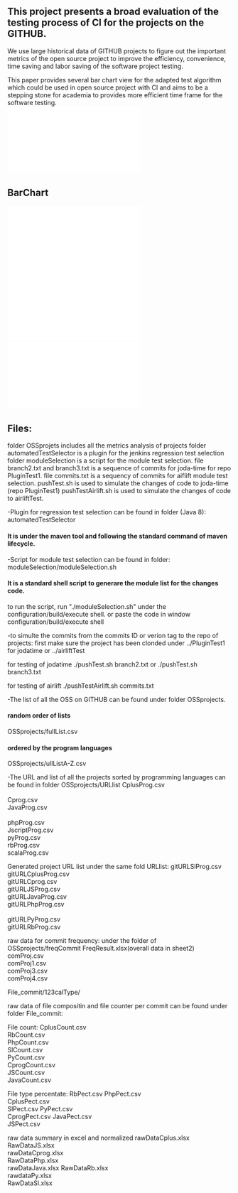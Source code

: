 ## This project presents a broad evaluation of the testing process of CI for the projects on the GITHUB.<br /> 


We use large historical data of GITHUB projects to figure out the important metrics of the open source project to improve the efficiency, convenience, time saving and labor saving of the software project testing.<br />


This paper provides several bar chart view for the adapted test algorithm which could be used in open source project with CI and aims to be a stepping stone for academia to provides more efficient time frame for the software testing.<br />
![Dependence Analysis for Regression Testing Selection](/OSSprojects/graphs/dependency.pdf)


## BarChart
![Time Interval Vs Commits](/OSSprojects/graphs/commits_distribution.pdf)
![Files at Different Time Interval](/OSSprojects/graphs/numbers.pdf)
![File Types at Different Time interval](/OSSprojects/graphs/composition.pdf)

## Files:
folder OSSprojets includes all the metrics analysis of projects
folder automatedTestSelector is a plugin for the jenkins regression test selection
folder moduleSelection is a script for the module test selection.
file branch2.txt and branch3.txt is a sequence of commits for joda-time for repo PluginTest1.
file commits.txt is a sequency of commits for aiflift module test selection.
pushTest.sh is used to simulate the changes of code to joda-time (repo PluginTest1)
pushTestAirlift.sh is used to simulate the changes of code to airliftTest.


-Plugin for regression test selection can be found in folder (Java 8):
automatedTestSelector
#### It is under the maven tool and following the standard command of maven lifecycle.

-Script for module test selection can be found in folder:
moduleSelection/moduleSelection.sh
#### It is a standard shell script to generare the module list for the changes code.
to run the script, run "./moduleSelection.sh" under the configuration/build/execute shell. or paste the code in window configuration/build/execute shell

-to simulte the commits from the commits ID or verion tag to the repo of projects:
first make sure the project has been clonded under ../PluginTest1 for jodatime or ../airliftTest

for testing of jodatime
./pushTest.sh branch2.txt or ./pushTest.sh branch3.txt

for testing of airlift
./pushTestAirlift.sh commits.txt

-The list of all the OSS on GITHUB can be found under folder OSSprojects.
#### random order of lists
OSSprojects/fullList.csv
#### ordered by the program languages  
OSSprojects/ullListA-Z.csv 

-The URL and list of all the projects sorted by programming languages can be found in folder OSSprojects/URLlist
CplusProg.csv <br />			
Cprog.csv <br />
JavaProg.csv <br />		
phpProg.csv <br />
JscriptProg.csv	<br />
pyProg.csv <br />
rbProg.csv <br />
scalaProg.csv <br />

Generated project URL list under the same fold URLlist:
gitURLSlProg.csv <br />
gitURLCplusProg.csv <br />
gitURLCprog.csv <br />
gitURLJSProg.csv <br />
gitURLJavaProg.csv <br />
gitURLPhpProg.csv <br />	
gitURLPyProg.csv <br />
gitURLRbProg.csv <br />


raw data for commit frequency: under the folder of OSSprojects/freqCommit
FreqResult.xlsx(overall data in sheet2)	
comProj.csv	 <br />
comProj1.csv <br />
comProj3.csv <br />
comProj4.csv <br />



File_commit/123calType/

raw data of file compositin and file counter per commit can be found under folder File_commit:

File count:
CplusCount.csv<br />
RbCount.csv<br />
PhpCount.csv<br />
SlCount.csv<br />
PyCount.csv<br />
CprogCount.csv<br />
JSCount.csv<br />
JavaCount.csv<br />

File type percentate:
RbPect.csv
PhpPect.csv		
CplusPect.csv				
SlPect.csv
PyPect.csv		
CprogPect.csv
JavaPect.csv	
JSPect.csv		

raw data summary in excel and normalized
rawDataCplus.xlsx	
RawDataJS.xlsx		
rawDataCprog.xlsx		
RawDataPhp.xlsx		
rawDataJava.xlsx
RawDataRb.xlsx		
rawdataPy.xlsx	
RawDataSl.xlsx
	


